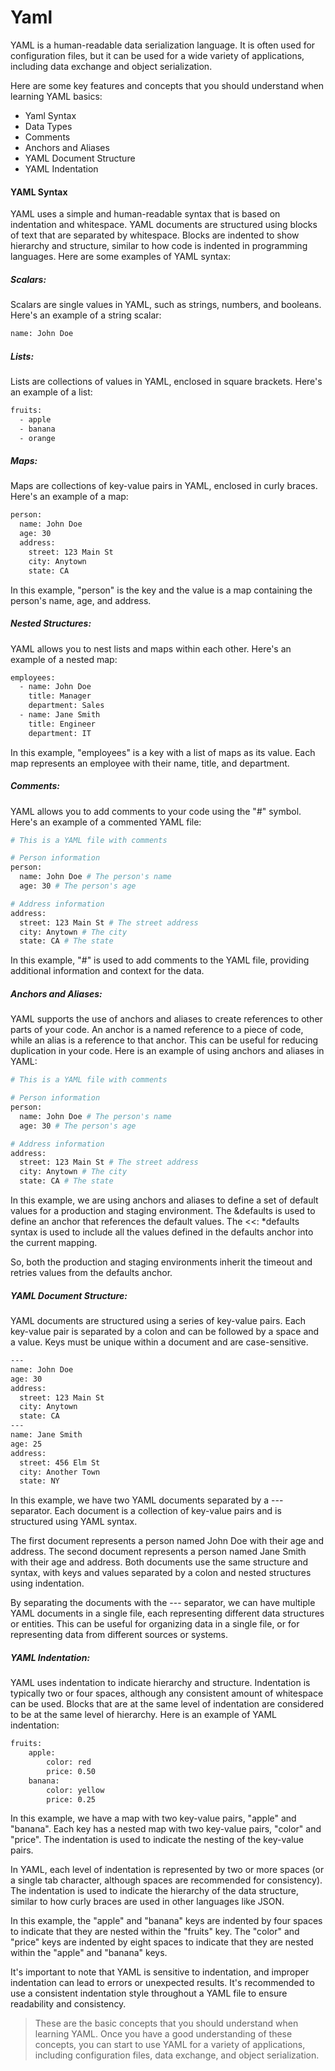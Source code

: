 # Yaml
YAML is a human-readable data serialization language. It is often used for configuration files, but it can be used for a wide variety of applications, including data exchange and object serialization.

Here are some key features and concepts that you should understand when learning YAML basics:
- Yaml Syntax
- Data Types
- Comments
- Anchors and Aliases
- YAML Document Structure
- YAML Indentation

#### YAML Syntax
YAML uses a simple and human-readable syntax that is based on indentation and whitespace. YAML documents are structured using blocks of text that are separated by whitespace. Blocks are indented to show hierarchy and structure, similar to how code is indented in programming languages. Here are some examples of YAML syntax:
##### Scalars:
Scalars are single values in YAML, such as strings, numbers, and booleans. Here's an example of a string scalar:
```sh
name: John Doe
```
##### Lists: 
Lists are collections of values in YAML, enclosed in square brackets. Here's an example of a list:
```sh
fruits:
  - apple
  - banana
  - orange
```
##### Maps: 
Maps are collections of key-value pairs in YAML, enclosed in curly braces. Here's an example of a map:
```sh
person:
  name: John Doe
  age: 30
  address:
    street: 123 Main St
    city: Anytown
    state: CA
```
In this example, "person" is the key and the value is a map containing the person's name, age, and address.

##### Nested Structures:
YAML allows you to nest lists and maps within each other. Here's an example of a nested map:
```sh
employees:
  - name: John Doe
    title: Manager
    department: Sales
  - name: Jane Smith
    title: Engineer
    department: IT
```
In this example, "employees" is a key with a list of maps as its value. Each map represents an employee with their name, title, and department.
##### Comments: 
YAML allows you to add comments to your code using the "#" symbol. Here's an example of a commented YAML file:
```sh
# This is a YAML file with comments

# Person information
person:
  name: John Doe # The person's name
  age: 30 # The person's age

# Address information
address:
  street: 123 Main St # The street address
  city: Anytown # The city
  state: CA # The state
```
In this example, "#" is used to add comments to the YAML file, providing additional information and context for the data.

##### Anchors and Aliases:
YAML supports the use of anchors and aliases to create references to other parts of your code. An anchor is a named reference to a piece of code, while an alias is a reference to that anchor. This can be useful for reducing duplication in your code. Here is an example of using anchors and aliases in YAML:
```sh
# This is a YAML file with comments

# Person information
person:
  name: John Doe # The person's name
  age: 30 # The person's age

# Address information
address:
  street: 123 Main St # The street address
  city: Anytown # The city
  state: CA # The state
```
In this example, we are using anchors and aliases to define a set of default values for a production and staging environment. The &defaults is used to define an anchor that references the default values. The <<: *defaults syntax is used to include all the values defined in the defaults anchor into the current mapping.

So, both the production and staging environments inherit the timeout and retries values from the defaults anchor. 

##### YAML Document Structure:
YAML documents are structured using a series of key-value pairs. Each key-value pair is separated by a colon and can be followed by a space and a value. Keys must be unique within a document and are case-sensitive.
```sh
---
name: John Doe
age: 30
address:
  street: 123 Main St
  city: Anytown
  state: CA
---
name: Jane Smith
age: 25
address:
  street: 456 Elm St
  city: Another Town
  state: NY
```
In this example, we have two YAML documents separated by a --- separator. Each document is a collection of key-value pairs and is structured using YAML syntax.

The first document represents a person named John Doe with their age and address. The second document represents a person named Jane Smith with their age and address. Both documents use the same structure and syntax, with keys and values separated by a colon and nested structures using indentation.

By separating the documents with the --- separator, we can have multiple YAML documents in a single file, each representing different data structures or entities. This can be useful for organizing data in a single file, or for representing data from different sources or systems.

##### YAML Indentation: 
YAML uses indentation to indicate hierarchy and structure. Indentation is typically two or four spaces, although any consistent amount of whitespace can be used. Blocks that are at the same level of indentation are considered to be at the same level of hierarchy. Here is an example of YAML indentation:
```sh
fruits:
    apple:
        color: red
        price: 0.50
    banana:
        color: yellow
        price: 0.25
```
In this example, we have a map with two key-value pairs, "apple" and "banana". Each key has a nested map with two key-value pairs, "color" and "price". The indentation is used to indicate the nesting of the key-value pairs.

In YAML, each level of indentation is represented by two or more spaces (or a single tab character, although spaces are recommended for consistency). The indentation is used to indicate the hierarchy of the data structure, similar to how curly braces are used in other languages like JSON.

In this example, the "apple" and "banana" keys are indented by four spaces to indicate that they are nested within the "fruits" key. The "color" and "price" keys are indented by eight spaces to indicate that they are nested within the "apple" and "banana" keys.

It's important to note that YAML is sensitive to indentation, and improper indentation can lead to errors or unexpected results. It's recommended to use a consistent indentation style throughout a YAML file to ensure readability and consistency.

>These are the basic concepts that you should understand when learning YAML. Once you have a good understanding of these concepts, you can start to use YAML for a variety of applications, including configuration files, data exchange, and object serialization.
